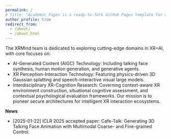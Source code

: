 ```yaml
---
permalink: /
# title: "Academic Pages is a ready-to-fork GitHub Pages template for academic personal websites"
author_profile: true
redirect_from: 
  - /about/
  - /about.html
---
```


The XRMind team is dedicated to exploring cutting-edge domains in XR+AI, with core focuses on:

- AI-Generated Content (AIGC) Technology: Including talking face synthesis, human motion generation, and generative agents.
- XR Perception-Interaction Technology: Featuring physics-driven 3D Gaussian splatting and speech-interactive visual large models.
- Interdisciplinary XR-Cognition Research: Coverning context-aware XR environment construction, situational cognitive assessment, and contextual psychological evaluation frameworks.
Our mission is to pioneer secure architectures for intelligent XR interaction ecosystems.

**News**
- [2025-01-22] ICLR 2025 accepted paper: Cafe-Talk: Generating 3D Talking Face Animation with Multimodal Coarse- and Fine-grained Control.
